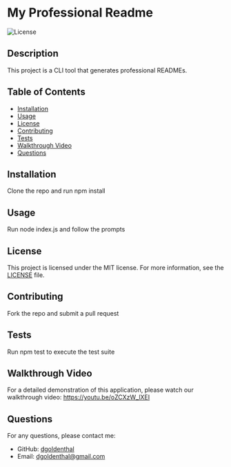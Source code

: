 
# My Professional Readme

![License](https://img.shields.io/badge/License-MIT-blue.svg)

## Description
This project is a CLI tool that generates professional READMEs.

## Table of Contents
- [Installation](#installation)
- [Usage](#usage)
- [License](#license)
- [Contributing](#contributing)
- [Tests](#tests)
- [Walkthrough Video](https://youtu.be/oZCXzW_lXEI)
- [Questions](#questions)

## Installation
Clone the repo and run npm install

## Usage
Run node index.js and follow the prompts

## License
This project is licensed under the MIT license. For more information, see the [LICENSE](./LICENSE) file.

## Contributing
Fork the repo and submit a pull request

## Tests
Run npm test to execute the test suite

## Walkthrough Video
For a detailed demonstration of this application, please watch our walkthrough video:
https://youtu.be/oZCXzW_lXEI

## Questions
For any questions, please contact me:
- GitHub: [dgoldenthal](https://github.com/dgoldenthal)
- Email: dgoldenthal@gmail.com
